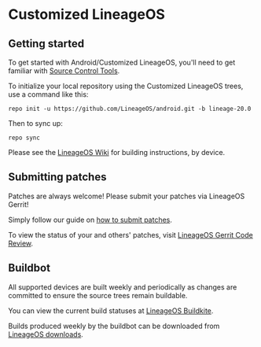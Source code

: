 Customized LineageOS
===========

Getting started
---------------

To get started with Android/Customized LineageOS, you'll need to get familiar with [Source Control Tools](https://source.android.com/setup/develop).

To initialize your local repository using the Customized LineageOS trees, use a command like this:
```
repo init -u https://github.com/LineageOS/android.git -b lineage-20.0
```
Then to sync up:
```
repo sync
```
Please see the [LineageOS Wiki](https://wiki.lineageos.org/) for building instructions, by device.


Submitting patches
------------------
Patches are always welcome! Please submit your patches via LineageOS Gerrit!

Simply follow our guide on [how to submit patches](https://wiki.lineageos.org/submitting-patch-howto.html).

To view the status of your and others' patches, visit [LineageOS Gerrit Code Review](https://review.lineageos.org/).


Buildbot
--------

All supported devices are built weekly and periodically as changes are committed to ensure the source trees remain buildable.

You can view the current build statuses at [LineageOS Buildkite](https://buildkite.com/lineageos).

Builds produced weekly by the buildbot can be downloaded from [LineageOS downloads](https://download.lineageos.org/).
